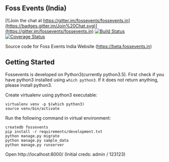 ## Foss Events (India)


[![Join the chat at https://gitter.im/fossevents/fossevents.in](https://badges.gitter.im/Join%20Chat.svg)](https://gitter.im/fossevents/fossevents.in)
[![Build Status](https://travis-ci.org/fossevents/fossevents.in.svg?branch=master)](https://travis-ci.org/fossevents/fossevents.in) [![Coverage Status](https://coveralls.io/repos/fossevents/fossevents.in/badge.svg)](https://coveralls.io/r/fossevents/fossevents.in)


Source code for Foss Events India Website (https://beta.fossevents.in)

## Getting Started

Fossevents is developed on Python3(currently python3.5). First check if you have python3 installed using `which python3`. If it does not return anything, please install python3.

Create virtualenv using python3 executable:
```
virtualenv venv -p $(which python3)
source venv/bin/activate
```

Run the following command in virtual environment:
```
createdb fossevents
pip install -r requirements/development.txt
python manage.py migrate
python manage.py sample_data
python manage.py runserver
```

Open http://localhost:8000/ (Initial creds: admin / 123123)
